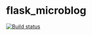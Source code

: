 # flask_microblog
[![Build status](https://github.com/georgegozal/flask_microblog/workflows/docker-image/badge.svg)](https://github.com/georgegozal/flask_microblog/actions)
